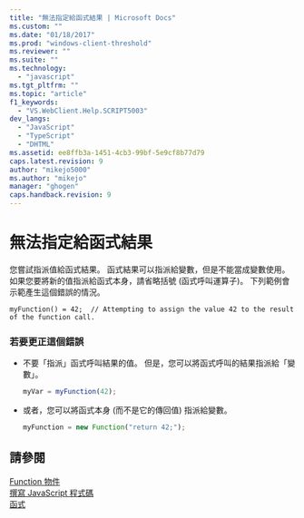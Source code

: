 ```yaml
---
title: "無法指定給函式結果 | Microsoft Docs"
ms.custom: ""
ms.date: "01/18/2017"
ms.prod: "windows-client-threshold"
ms.reviewer: ""
ms.suite: ""
ms.technology: 
  - "javascript"
ms.tgt_pltfrm: ""
ms.topic: "article"
f1_keywords: 
  - "VS.WebClient.Help.SCRIPT5003"
dev_langs: 
  - "JavaScript"
  - "TypeScript"
  - "DHTML"
ms.assetid: ee8ffb3a-1451-4cb3-99bf-5e9cf8b77d79
caps.latest.revision: 9
author: "mikejo5000"
ms.author: "mikejo"
manager: "ghogen"
caps.handback.revision: 9
---
```

# 無法指定給函式結果
您嘗試指派值給函式結果。  函式結果可以指派給變數，但是不能當成變數使用。  如果您要將新的值指派給函式本身，請省略括號 \(函式呼叫運算子\)。  下列範例會示範產生這個錯誤的情況。  
  
```  
myFunction() = 42;  // Attempting to assign the value 42 to the result of the function call.  
```  
  
### 若要更正這個錯誤  
  
-   不要「指派」函式呼叫結果的值。  但是，您可以將函式呼叫的結果指派給「變數」。  
  
    ```javascript  
    myVar = myFunction(42);  
    ```  
  
-   或者，您可以將函式本身 \(而不是它的傳回值\) 指派給變數。  
  
    ```javascript  
    myFunction = new Function("return 42;");  
    ```  
  
## 請參閱  
 [Function 物件](../../javascript/reference/function-object-javascript.md)   
 [撰寫 JavaScript 程式碼](../../javascript/writing-javascript-code.md)   
 [函式](../../javascript/functions-javascript.md)